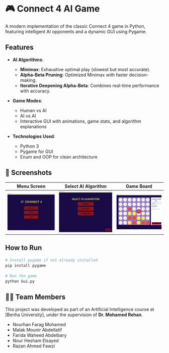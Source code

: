 # 🎮 Connect 4 AI Game

A modern implementation of the classic Connect 4 game in Python, featuring intelligent AI opponents and a dynamic GUI using Pygame.

## Features

- **AI Algorithms**:
  - **Minimax**: Exhaustive optimal play (slowest but most accurate).
  - **Alpha-Beta Pruning**: Optimized Minimax with faster decision-making.
  - **Iterative Deepening Alpha-Beta**: Combines real-time performance with accuracy.

- **Game Modes**:
  - Human vs AI
  - AI vs AI
  - Interactive GUI with animations, game stats, and algorithm explanations

- **Technologies Used**:
  - Python 3
  - Pygame for GUI
  - Enum and OOP for clean architecture

## 📸 Screenshots

| Menu Screen | Select AI Algorithm | Game Board |
|-------------|-------------|------------|
| ![Menu](assets/MenuScreen.jpg) | ![AI](assets/SelectAlgorithm.jpg) | ![Board](assets/GameBoard.jpg) |

## How to Run

```bash
# Install pygame if not already installed
pip install pygame

# Run the game
python Gui.py
```

## 👨‍💻 Team Members

This project was developed as part of an Artificial Intelligence course at [Benha University], under the supervision of **Dr. Mohamed Rehan**.

- Nourhan Farag Mohamed
- Malak Mounir Abdellatif
- Farida Waheed Abdelbary
- Nour Hesham Elsayed
- Razan Ahmed Fawzi
